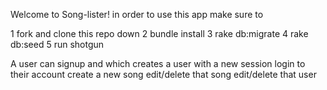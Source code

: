 Welcome to Song-lister! in order to use this app make sure to

1 fork and clone this repo down
2 bundle install
3 rake db:migrate
4 rake db:seed
5 run shotgun


A user can signup and which creates a user with a new session
login to their account
create a new song
edit/delete that song
edit/delete that user

